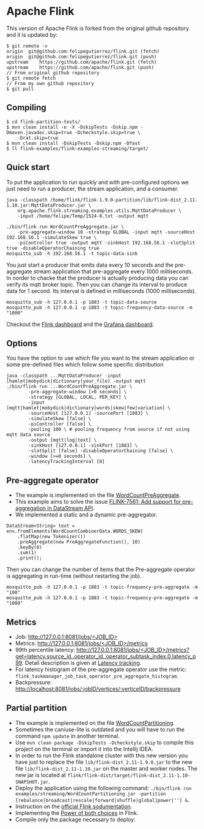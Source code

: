 # Apache Flink

This version of Apache Flink is forked from the original github repository and it is updated by:
```
$ git remote -v
origin	git@github.com:felipegutierrez/flink.git (fetch)
origin	git@github.com:felipegutierrez/flink.git (push)
upstream	https://github.com/apache/flink.git (fetch)
upstream	https://github.com/apache/flink.git (push)
// From original github repository
$ git remote fetch
// From my own github repository
$ git pull
```

## Compiling

```
$ cd flink-partition-tests/
$ mvn clean install -e -X -DskipTests -Dskip.npm -Dmaven.javadoc.skip=true -Dcheckstyle.skip=true \
    -Drat.skip=true
$ mvn clean install -DskipTests -Dskip.npm -Dfast
$ ll flink-examples/flink-examples-streaming/target/
```

## Quick start

To put the application to run quickly and with pre-configured options we just need to run a producer, the stream application, and a consumer.
```
java -classpath /home/flink/flink-1.9.0-partition/lib/flink-dist_2.11-1.10.jar:MqttDataProducer.jar \
    org.apache.flink.streaming.examples.utils.MqttDataProducer \
    -input /home/felipe/Temp/1524-0.txt -output mqtt

./bin/flink run WordCountPreAggregate.jar \
    -pre-aggregate-window 10 -strategy GLOBAL -input mqtt -sourceHost 192.168.56.1 -simulateSkew true \
    -piController true -output mqtt -sinkHost 192.168.56.1 -slotSplit true -disableOperatorChaining true
mosquitto_sub -h 192.168.56.1 -t topic-data-sink
```
You just start a producer that emits data every 10 seconds and the pre-aggregate stream application that pre-aggregate every 1000 milliseconds. In norder to chacke that the producer is actually producing data you can verify its mqtt broker topic. Then you can change its interval to produce data for 1 second. Its interval is defined in milliseconds (1000 milliseconds).
```
mosquitto_sub -h 127.0.0.1 -p 1883 -t topic-data-source
mosquitto_pub -h 127.0.0.1 -p 1883 -t topic-frequency-data-source -m "1000"
```
Checkout the [Flink dashboard](http://127.0.0.1:8081/) and the [Grafana dashboard](http://127.0.0.1:3000/).


## Options

You have the option to use which file you want to the stream application or some pre-defined files which follow some specific distribution
```
java -classpath ...MqttDataProducer -input [hamlet|mobydick|dictionary|your_file] -output mqtt
./bin/flink run ...WordCountPreAggregate.jar \
        -pre-aggregate-window [>0 seconds] \
        -strategy [GLOBAL, LOCAL, PER_KEY] \
        -input [mqtt|hamlet|mobydick|dictionary|words|skew|few|variation] \
        -sourceHost [127.0.0.1] -sourcePort [1883] \
        -simulateSkew [false] \
        -piController [false] \
        -pooling 100 \ # pooling frequency from source if not using mqtt data source
        -output [mqtt|log|text] \
        -sinkHost [127.0.0.1] -sinkPort [1883] \
        -slotSplit [false] -disableOperatorChaining [false] \
        -window [>=0 seconds] \
        -latencyTrackingInterval [0]
```







## Pre-aggregate operator
 - The example is implemented on the file [WordCountPreAggregate](flink-examples/flink-examples-streaming/src/main/java/org/apache/flink/streaming/examples/aggregate/WordCountPreAggregate.java).
 - This example aims to solve the issue [FLINK-7561: Add support for pre-aggregation in DataStream API](https://issues.apache.org/jira/browse/FLINK-7561).
 - We implemented a static and a dynamic pre-aggregator.

```
DataStream<String> text = env.fromElements(WordCountCombinerData.WORDS_SKEW)
	.flatMap(new Tokenizer())
	.preAggregate(new PreAggregateFunction(), 10)
	.keyBy(0)
	.sum(1)
	.print();
```
Then you can change the number of items that the Pre-aggregate operator is aggregating in run-time (without restarting the job).
```
mosquitto_pub -h 127.0.0.1 -p 1883 -t topic-frequency-pre-aggregate -m "100"
mosquitto_pub -h 127.0.0.1 -p 1883 -t topic-frequency-pre-aggregate -m "1000"
```

## Metrics

 - Job: [http://127.0.0.1:8081/jobs/<JOB_ID>](http://127.0.0.1:8081/jobs/<JOB_ID>)
 - Metrics: [http://127.0.0.1:8081/jobs/<JOB_ID>/metrics](http://127.0.0.1:8081/jobs/<JOB_ID>/metrics)
 - 99th percentile latency: [http://127.0.0.1:8081/jobs/<JOB_ID>/metrics?get=latency.source_id.<ID>.operator_id.<UID>.operator_subtask_index.0.latency_p99](http://127.0.0.1:8081/jobs/<JOB_ID>/metrics?get=latency.source_id.<ID>.operator_id.<UID>.operator_subtask_index.0.latency_p99). Detail description is given at [Latency tracking](https://ci.apache.org/projects/flink/flink-docs-stable/monitoring/metrics.html#latency-tracking).
 - For latency histogram of the pre-aggregate operator use the metric: `flink_taskmanager_job_task_operator_pre_aggregate_histogram`.
 - Backpressure: [http://localhost:8081/jobs/:jobID/vertices/:verticeID/backpressure](http://localhost:8081/jobs/:jobID/vertices/:verticeID/backpressure)

## Partial partition

 - The example is implemented on the file [WordCountPartitioning](flink-examples/flink-examples-streaming/src/main/java/org/apache/flink/streaming/examples/partitioning/WordCountPartitioning.java).
 - Sometimes the caniuse-lite is outdated and you will have to run the command `npm update` in another terminal.
 - Use `mvn clean package -DskipTests -Dcheckstyle.skip` to compile this project on the terminal or import it into the Intellij IDEA.
 - In order to run the Flink standalone cluster with this new version you have just to replace the file `lib/flink-dist_2.11-1.9.0.jar` to the new file `lib/flink-dist_2.11-1.10.jar` on the master and worker nodes. The new jar is located at `flink/flink-dist/target/flink-dist_2.11-1.10-SNAPSHOT.jar`.
 - Deploy the application using the following command: `./bin/flink run examples/streaming/WordCountPartitioning.jar -partition [rebalance|broadcast|rescale|forward|shuffle|global|power|''] &`.
 - Instruction on the [official Flink sodumentation](https://ci.apache.org/projects/flink/flink-docs-stable/flinkDev/ide_setup.html).
 - Implementing the [Power of both choices](https://melmeric.files.wordpress.com/2014/11/the-power-of-both-choices-practical-load-balancing-for-distributed-stream-processing-engines.pdf) in Flink.
 - Compile only the package necessary to deploy:


